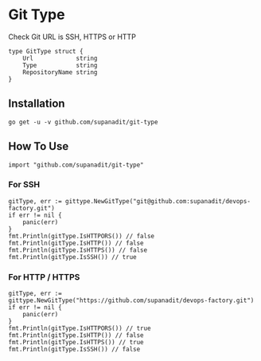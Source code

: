 # Git Type
Check Git URL is SSH, HTTPS or HTTP

```golang
type GitType struct {
	Url            string
	Type           string
	RepositoryName string
}
```

## Installation

```shell script
go get -u -v github.com/supanadit/git-type
```

## How To Use
```golang
import "github.com/supanadit/git-type"
```

### For SSH
```golang
gitType, err := gittype.NewGitType("git@github.com:supanadit/devops-factory.git")
if err != nil {
    panic(err)
}
fmt.Println(gitType.IsHTTPORS()) // false
fmt.Println(gitType.IsHTTP()) // false
fmt.Println(gitType.IsHTTPS()) // false
fmt.Println(gitType.IsSSH()) // true
```

### For HTTP / HTTPS
```golang
gitType, err := gittype.NewGitType("https://github.com/supanadit/devops-factory.git")
if err != nil {
    panic(err)
}
fmt.Println(gitType.IsHTTPORS()) // true
fmt.Println(gitType.IsHTTP()) // false
fmt.Println(gitType.IsHTTPS()) // true
fmt.Println(gitType.IsSSH()) // false
```
